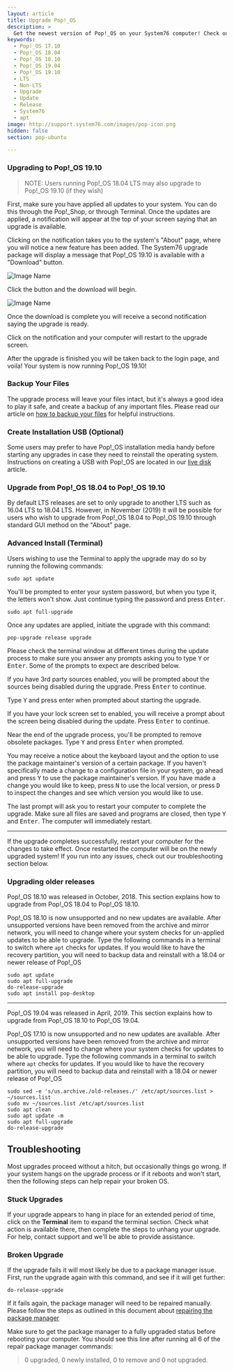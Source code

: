 ```yaml
---
layout: article
title: Upgrade Pop!_OS
description: >
  Get the newest version of Pop!_OS on your System76 computer! Check out our upgrade directions.
keywords:
  - Pop!_OS 17.10
  - Pop!_OS 18.04
  - Pop!_OS 18.10
  - Pop!_OS 19.04
  - Pop!_OS 19.10
  - LTS
  - Non-LTS
  - Upgrade
  - Update
  - Release
  - System76
  - apt
image: http://support.system76.com/images/pop-icon.png
hidden: false
section: pop-ubuntu

---
```


### Upgrading to Pop!\_OS 19.10

> NOTE: Users running Pop!_OS 18.04 LTS may also upgrade to Pop!_OS 19.10 (if they wish)


First, make sure you have applied all updates to your system. You can do this through the Pop!\_Shop, or through Terminal.
Once the updates are applied, a notification will appear at the top of your screen saying that an upgrade is available.

Clicking on the notification takes you to the system's "About" page, where you will notice a new feature has been added. The System76 upgrade package will display a message that Pop!\_OS 19.10 is available with a "Download" button.

![Image Name](/images/upgrade-pop/about-download-button.png)

Click the button and the download will begin.

![Image Name](/images/upgrade-pop/about-download-complete.png)

Once the download is complete you will receive a second notification saying the upgrade is ready.

Click on the notification and your computer will restart to the upgrade screen.

After the upgrade is finished you will be taken back to the login page, and voila! Your system is now running Pop!\_OS 19.10!

### Backup Your Files

The upgrade process will leave your files intact, but it's always a good idea to play it safe, and create a backup of any important files. Please read our article on [how to backup your files](/articles/backup-files/) for helpful instructions.

### Create Installation USB (Optional)

Some users may prefer to have Pop!\_OS installation media handy before starting any upgrades in case they need to reinstall the operating system. Instructions on creating a USB with Pop!\_OS are located in our [live disk](/articles/live-disk/) article.


### Upgrade from Pop!\_OS 18.04 to Pop!\_OS 19.10

By default LTS releases are set to only upgrade to another LTS such as 16.04 LTS to 18.04 LTS. However, in November (2019) it will be possible for users who wish to upgrade from Pop!\_OS 18.04 to Pop!\_OS 19.10 through standard GUI method on the "About" page.

### Advanced Install (Terminal)

Users wishing to use the Terminal to apply the upgrade may do so by running the following commands:

```
sudo apt update
```
You'll be prompted to enter your system password, but when you type it, the letters won't show. Just continue typing the password and press <kbd>Enter</kbd>.

```
sudo apt full-upgrade
```

Once any updates are applied, initiate the upgrade with this command:

```
pop-upgrade release upgrade
```

Please check the terminal window at different times during the update process to make sure you answer any prompts asking you to type <kbd>Y</kbd> or <kbd>Enter</kbd>. Some of the prompts to expect are described below.

If you have 3rd party sources enabled, you will be prompted about the sources being disabled during the upgrade. Press <kbd>Enter</kbd> to continue.

Type <kbd>Y</kbd> and press enter when prompted about starting the upgrade.

If you have your lock screen set to enabled, you will receive a prompt about the screen being disabled during the update. Press <kbd>Enter</kbd> to continue.

Near the end of the upgrade process, you'll be prompted to remove obsolete packages. Type <kbd>Y</kbd> and press <kbd>Enter</kbd>  when prompted.

You may receive a notice about the keyboard layout and the option to use the package maintainer's version of a certain package. If you haven't specifically made a change to a configuration file in your system, go ahead and press <kbd>Y</kbd> to use the package maintainer's version. If you have made a change you would like to keep, press <kbd>N</kbd> to use the local version, or press <kbd>D</kbd> to inspect the changes and see which version you would like to use.

The last prompt will ask you to restart your computer to complete the upgrade. Make sure all files are saved and programs are closed, then type <kbd>Y</kbd> and <kbd>Enter</kbd>. The computer will immediately restart.

---

If the upgrade completes successfully, restart your computer for the changes to take effect.  Once restarted the computer will be on the newly upgraded system! If you run into any issues, check out our troubleshooting section below.


### Upgrading older releases

Pop!\_OS 18.10 was released in October, 2018. This section explains how to upgrade from Pop!\_OS 18.04 to Pop!\_OS 18.10.

Pop!\_OS 18.10 is now unsupported and no new updates are available. After unsupported versions have been removed from the archive and mirror network, you will need to change where your system checks for un-applied updates to be able to upgrade. Type the following commands in a terminal to switch where `apt` checks for updates. If you would like to have the recovery partition, you will need to backup data and reinstall with a 18.04 or newer release of Pop!\_OS

```
sudo apt update
sudo apt full-upgrade
do-release-upgrade
sudo apt install pop-desktop
```

_____________________________

Pop!\_OS 19.04 was released in April, 2019. This section explains how to upgrade from Pop!\_OS 18.10 to Pop!\_OS 19.04.

Pop!\_OS 17.10 is now unsupported and no new updates are available. After unsupported versions have been removed from the archive and mirror network, you will need to change where your system checks for updates to be able to upgrade. Type the following commands in a terminal to switch where `apt` checks for updates. If you would like to have the recovery partition, you will need to backup data and reinstall with a 18.04 or newer release of Pop!\_OS

```
sudo sed -e 's/us.archive./old-releases./' /etc/apt/sources.list > ~/sources.list
sudo mv ~/sources.list /etc/apt/sources.list
sudo apt clean
sudo apt update -m
sudo apt full-upgrade
do-release-upgrade
```

## Troubleshooting

Most upgrades proceed without a hitch, but occasionally things go wrong. If your system hangs on the upgrade process or if it reboots and won't start, then the following steps can help repair your broken OS.

### Stuck Upgrades

If your upgrade appears to hang in place for an extended period of time, click on the **Terminal** item to expand the terminal section. Check what action is available there, then complete the steps to unhang your upgrade. For help, contact support and we'll be able to provide assistance.

### Broken Upgrade

If the upgrade fails it will most likely be due to a package manager issue.  First, run the upgrade again with this command, and see if it will get further:

```
do-release-upgrade
```

If it fails again, the package manager will need to be repaired manually.  Please follow the steps as outlined in this document about [repairing the package manager](/articles/package-manager/)

Make sure to get the package manager to a fully upgraded status before rebooting your computer.  You should see this line after running all 6 of the repair package manager commands:

> 0 upgraded, 0 newly installed, 0 to remove and 0 not upgraded.
